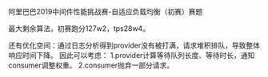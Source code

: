 阿里巴巴2019中间件性能挑战赛-自适应负载均衡（初赛）赛题

最大剩余算法，初赛跑分127w2，tps28w4。


还有优化空间：通过日志分析得到provider没有被打满，请求堆积排队，导致整体响应时间下降。
因此可以考虑：
1.provider计算等待队列长度、等待时长，通知consumer调整权重。
2.consumer抛弃一部分请求。
